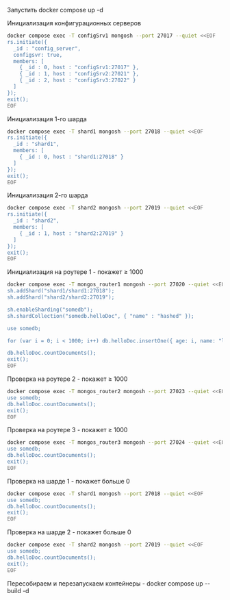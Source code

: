 Запустить docker compose up -d

Инициализация конфигурационных серверов

```bash
docker compose exec -T configSrv1 mongosh --port 27017 --quiet <<EOF
rs.initiate({
  _id : "config_server",
  configsvr: true,
  members: [
    { _id : 0, host : "configSrv1:27017" },
    { _id : 1, host : "configSrv2:27021" },
    { _id : 2, host : "configSrv3:27022" }
  ]
});
exit();
EOF
```

Инициализация 1-го шарда

```bash
docker compose exec -T shard1 mongosh --port 27018 --quiet <<EOF
rs.initiate({
  _id : "shard1",
  members: [
    { _id : 0, host : "shard1:27018" }
  ]
});
exit();
EOF
```

Инициализация 2-го шарда

```bash
docker compose exec -T shard2 mongosh --port 27019 --quiet <<EOF
rs.initiate({
  _id : "shard2",
  members: [
    { _id : 1, host : "shard2:27019" }
  ]
});
exit();
EOF
```

Инициализация на роутере 1 - покажет ≥ 1000

```bash
docker compose exec -T mongos_router1 mongosh --port 27020 --quiet <<EOF
sh.addShard("shard1/shard1:27018");
sh.addShard("shard2/shard2:27019");

sh.enableSharding("somedb");
sh.shardCollection("somedb.helloDoc", { "name" : "hashed" });

use somedb;

for (var i = 0; i < 1000; i++) db.helloDoc.insertOne({ age: i, name: "ly" + i });

db.helloDoc.countDocuments();
exit();
EOF
```

Проверка на роутере 2 - покажет ≥ 1000

```bash
docker compose exec -T mongos_router2 mongosh --port 27023 --quiet <<EOF
use somedb;
db.helloDoc.countDocuments();
exit();
EOF
```


Проверка на роутере 3 - покажет ≥ 1000

```bash
docker compose exec -T mongos_router3 mongosh --port 27024 --quiet <<EOF
use somedb;
db.helloDoc.countDocuments();
exit();
EOF
```

Проверка на шарде 1  - покажет больше 0

```bash
docker compose exec -T shard1 mongosh --port 27018 --quiet <<EOF
use somedb;
db.helloDoc.countDocuments();
exit();
EOF
```

Проверка на шарде 2 - покажет больше 0

```bash
docker compose exec -T shard2 mongosh --port 27019 --quiet <<EOF
use somedb;
db.helloDoc.countDocuments();
exit();
EOF
```

Пересобираем и перезапускаем контейнеры - docker compose up --build -d